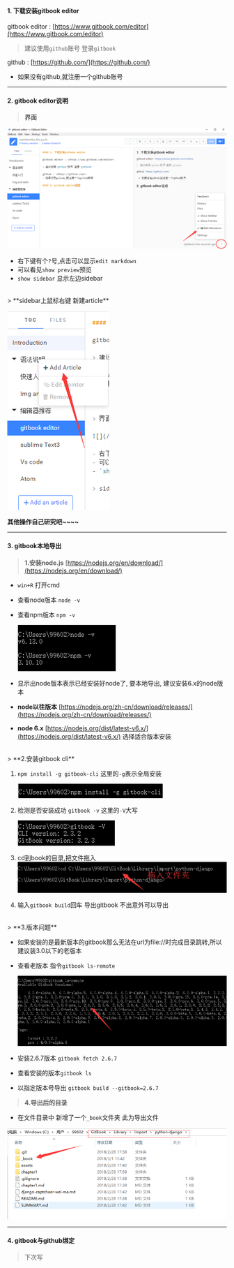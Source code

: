 #### 1. 下载安装gitbook editor

gitbook editor : [https://www.gitbook.com/editor](https://www.gitbook.com/editor)

> 建议使用`github`账号 登录`gitbook`

github : [https://github.com/](https://github.com/)

  - 如果没有github,就注册一个github账号

---

#### 2. gitbook editor说明

> **界面**

![](/assets/gitbook.png)

* 右下键有个`?`号,点击可以显示`edit markdown`
* 可以看见`show preview`预览
* `show sidebar` 显示左边sidebar

<br>
> **sidebar上鼠标右键 新建article**


![](/assets/sidebar.png)

**其他操作自己研究吧~~~~**

---

#### 3. gitbook本地导出

> **1.安装node.js** [https://nodejs.org/en/download/](https://nodejs.org/en/download/)

* `win+R` 打开cmd
* 查看node版本 `node -v`
* 查看npm版本  `npm -v`

  ![](/assets/a1.png)

* 显示出node版本表示已经安装好node了, 要本地导出, 建议安装6.x的node版本

* **node以往版本** [https://nodejs.org/zh-cn/download/releases/](https://nodejs.org/zh-cn/download/releases/)

* **node 6.x** [https://nodejs.org/dist/latest-v6.x/](https://nodejs.org/dist/latest-v6.x/) 选择适合版本安装

<br>
> **2.安装gitbook cli**

1. `npm install -g gitbook-cli`   这里的`-g`表示全局安装

   ![](/assets/gitb.png)

2. 检测是否安装成功 `gitbook -v`   这里的`-V`大写

   ![](/assets/g2.png)

3. cd到book的目录,把文件拖入  
    ![](/assets/cd.png)

4. 输入`gitbook build`回车 导出gitbook 不出意外可以导出

<br>
> **3.版本问题**

* 如果安装的是最新版本的gitbook那么无法在url为file://时完成目录跳转,所以建议装3.0以下的老版本

* 查看老版本 指令`gitbook ls-remote`

  ![](/assets/g3.png)

* 安装2.6.7版本 `gitbook fetch 2.6.7`

* 查看安装的版本`gitbook ls`

* 以指定版本号导出 `gitbook build --gitbook=2.6.7`

> **4.导出后的目录**

* 在文件目录中 新增了一个`_book`文件夹 此为导出文件

![](/assets/end.png)

---

#### 4. gitbook与github绑定

> 下次写



